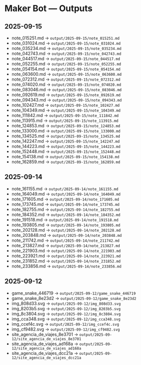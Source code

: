 # Maker Bot — Outputs

## 2025-09-15
- note_015251.md → `output/2025-09-15/note_015251.md`
- note_031024.md → `output/2025-09-15/note_031024.md`
- note_035234.md → `output/2025-09-15/note_035234.md`
- note_042743.md → `output/2025-09-15/note_042743.md`
- note_044517.md → `output/2025-09-15/note_044517.md`
- note_052255.md → `output/2025-09-15/note_052255.md`
- note_054154.md → `output/2025-09-15/note_054154.md`
- note_063600.md → `output/2025-09-15/note_063600.md`
- note_072312.md → `output/2025-09-15/note_072312.md`
- note_074020.md → `output/2025-09-15/note_074020.md`
- note_083046.md → `output/2025-09-15/note_083046.md`
- note_092619.md → `output/2025-09-15/note_092619.md`
- note_094343.md → `output/2025-09-15/note_094343.md`
- note_102427.md → `output/2025-09-15/note_102427.md`
- note_104349.md → `output/2025-09-15/note_104349.md`
- note_111842.md → `output/2025-09-15/note_111842.md`
- note_113915.md → `output/2025-09-15/note_113915.md`
- note_124853.md → `output/2025-09-15/note_124853.md`
- note_133000.md → `output/2025-09-15/note_133000.md`
- note_134525.md → `output/2025-09-15/note_134525.md`
- note_142247.md → `output/2025-09-15/note_142247.md`
- note_144223.md → `output/2025-09-15/note_144223.md`
- note_152448.md → `output/2025-09-15/note_152448.md`
- note_154138.md → `output/2025-09-15/note_154138.md`
- note_162859.md → `output/2025-09-15/note_162859.md`

## 2025-09-14
- note_161155.md → `output/2025-09-14/note_161155.md`
- note_164049.md → `output/2025-09-14/note_164049.md`
- note_171605.md → `output/2025-09-14/note_171605.md`
- note_173745.md → `output/2025-09-14/note_173745.md`
- note_182755.md → `output/2025-09-14/note_182755.md`
- note_184352.md → `output/2025-09-14/note_184352.md`
- note_191518.md → `output/2025-09-14/note_191518.md`
- note_193805.md → `output/2025-09-14/note_193805.md`
- note_202128.md → `output/2025-09-14/note_202128.md`
- note_203848.md → `output/2025-09-14/note_203848.md`
- note_211742.md → `output/2025-09-14/note_211742.md`
- note_213827.md → `output/2025-09-14/note_213827.md`
- note_221903.md → `output/2025-09-14/note_221903.md`
- note_223921.md → `output/2025-09-14/note_223921.md`
- note_231852.md → `output/2025-09-14/note_231852.md`
- note_233856.md → `output/2025-09-14/note_233856.md`

## 2025-09-12
- game_snake_446719 → `output/2025-09-12/game_snake_446719`
- game_snake_8e23d2 → `output/2025-09-12/game_snake_8e23d2`
- img_808d33.svg → `output/2025-09-12/img_808d33.svg`
- img_8203b5.svg → `output/2025-09-12/img_8203b5.svg`
- img_8c3804.svg → `output/2025-09-12/img_8c3804.svg`
- img_cca348.svg → `output/2025-09-12/img_cca348.svg`
- img_ccef4c.svg → `output/2025-09-12/img_ccef4c.svg`
- img_cf9482.svg → `output/2025-09-12/img_cf9482.svg`
- site_agencia_de_viajes_8e3701 → `output/2025-09-12/site_agencia_de_viajes_8e3701`
- site_agencia_de_viajes_ad168a → `output/2025-09-12/site_agencia_de_viajes_ad168a`
- site_agencia_de_viajes_dcc21a → `output/2025-09-12/site_agencia_de_viajes_dcc21a`
